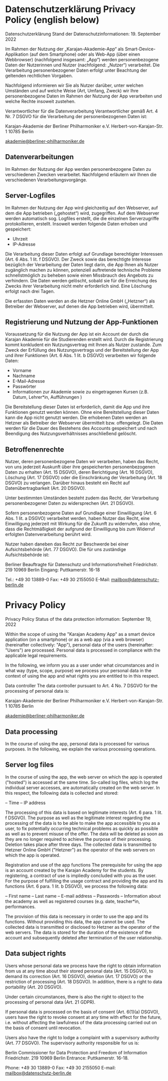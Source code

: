 # Datenschutzerklärung Privacy Policy (english below)

Datenschutzerklärung
Stand der Datenschutzinformationen: 19. September 2022

Im Rahmen der Nutzung der „Karajan-Akademie-App“ als Smart-Device-Applikation (auf dem Smartphone) oder als Web-App (über einen Webbrowser) (nachfolgend insgesamt: „App“) werden personenbezogene Daten der Nutzerinnen und Nutzer (nachfolgend: „Nutzer“) verarbeitet. Die Verarbeitung personenbezogener Daten erfolgt unter Beachtung der geltenden rechtlichen Vorgaben. 

Nachfolgend informieren wir Sie als Nutzer darüber, unter welchen Umständen und auf welche Weise (Art, Umfang, Zweck) wir Ihre personenbezogene Daten im Rahmen der Nutzung der App verarbeiten und welche Rechte insoweit zustehen. 

Verantwortlicher für die Datenverarbeitung
Verantwortlicher gemäß Art. 4 Nr. 7 DSGVO für die Verarbeitung der personenbezogenen Daten ist:

Karajan-Akademie der Berliner Philharmoniker e.V.
Herbert-von-Karajan-Str. 1
10785 Berlin

akademie@berliner-philharmoniker.de

## Datenverarbeitungen
Im Rahmen der Nutzung der App werden personenbezogene Daten zu verschiedenen Zwecken verarbeitet. Nachfolgend erläutern wir Ihnen die verschiedenen Verarbeitungsvorgänge.

## Server-Logfiles
Im Rahmen der Nutzung der App wird gleichzeitig auf den Webserver, auf dem die App betrieben („gehostet“) wird, zugegriffen. Auf dem Webserver werden automatisch sog. Logfiles erstellt, die die einzelnen Serverzugriffe protokollieren, erstellt. Insoweit werden folgende Daten erhoben und gespeichert:

- Uhrzeit
- IP-Adresse 

Die Verarbeitung dieser Daten erfolgt auf Grundlage berechtigter Interessen (Art. 6 Abs. 1 lit. f DSGVO). Der Zweck sowie das berechtigte Interesse bezüglich der Verarbeitung der Daten liegt darin, die App Ihnen als Nutzer zugänglich machen zu können, potenziell auftretende technische Probleme schnellstmöglich zu beheben sowie einen Missbrauch des Angebots zu verhindern. Die Daten werden gelöscht, sobald sie für die Erreichung des Zwecks ihrer Verarbeitung nicht mehr erforderlich sind. Eine Löschung erfolgt nach drei Tagen. 

Die erfassten Daten werden an die Hetzner Online GmbH („Hetzner“) als Betreiber der Webserver, auf denen die App betrieben wird, übermittelt. 

## Registrierung und Nutzung der App-Funktionen
Voraussetzung für die Nutzung der App ist ein Account der durch die Karajan Akademie für die Studierenden erstellt wird. Durch die Registrierung kommt konkludent ein Nutzungsvertrag mit Ihnen als Nutzer zustande. Zum Zweck der Erfüllung des Nutzungsvertrags und der Bereitstellung der App und ihrer Funktionen (Art. 6 Abs. 1 lit. b DSGVO) verarbeiten wir folgende Daten:

- Vorname
- Nachname
- E-Mail-Adresse
- Passwörter
- Informationen zur Akademie sowie zu eingetragenen Kursen (z.B. Datum, Lehrer*in, Aufführungen )

Die Bereitstellung dieser Daten ist erforderlich, damit die App und ihre Funktionen genutzt werden können. Ohne eine Bereitstellung dieser Daten kann die App nicht genutzt werden. Die erhobenen Daten werden an Hetzner als Betreiber der Webserver übermittelt bzw. offengelegt. Die Daten werden für die Dauer des Bestehens des Accounts gespeichert und nach Beendigung des Nutzungsverhältnisses anschließend gelöscht.


## Betroffenenrechte
Nutzer, deren personenbezogene Daten wir verarbeiten, haben das Recht, von uns jederzeit Auskunft über ihre gespeicherten personenbezogenen Daten zu erhalten (Art. 15 DSGVO), deren Berichtigung (Art. 16 DSGVO), Löschung (Art. 17 DSGVO) oder die Einschränkung der Verarbeitung (Art. 18 DSGVO) zu verlangen. Darüber hinaus besteht ein Recht auf Datenübertragbarkeit (Art. 20 DSGVO).

Unter bestimmten Umständen besteht zudem das Recht, der Verarbeitung personenbezogener Daten zu widersprechen (Art. 21 DSGVO). 

Sofern personenbezogene Daten auf Grundlage einer Einwilligung (Art. 6 Abs. 1 lit. a DSGVO) verarbeitet werden, haben Nutzer das Recht, eine Einwilligung jederzeit mit Wirkung für die Zukunft zu widerrufen, also ohne, dass die Rechtmäßigkeit der aufgrund der Einwilligung bis zum Widerruf erfolgten Datenverarbeitung berührt wird.

Nutzer haben daneben das Recht zur Beschwerde bei einer Aufsichtsbehörde (Art. 77 DSGVO). Die für uns zuständige Aufsichtsbehörde ist:

Berliner Beauftragte für Datenschutz und Informationsfreiheit
Friedrichstr. 219
10969 Berlin
Eingang: Puttkamerstr. 16-18

Tel.: +49 30 13889-0
Fax: +49 30 2155050
E-Mail: mailbox@datenschutz-berlin.de


# Privacy Policy 

Privacy Policy Status of the data protection information: September 19, 2022

Within the scope of using the "Karajan Academy App" as a smart device application (on a smartphone) or as a web app (via a web browser) (hereinafter collectively: "App"), personal data of the users (hereinafter: "Users") are processed. Personal data is processed in compliance with the applicable legal requirements.

In the following, we inform you as a user under what circumstances and in what way (type, scope, purpose) we process your personal data in the context of using the app and what rights you are entitled to in this respect.

Data controller The data controller pursuant to Art. 4 No. 7 DSGVO for the processing of personal data is:

Karajan-Akademie der Berliner Philharmoniker e.V. Herbert-von-Karajan-Str. 1 10785 Berlin

akademie@berliner-philharmoniker.de


## Data processing
In the course of using the app, personal data is processed for various purposes. In the following, we explain the various processing operations.

## Server log files
In the course of using the app, the web server on which the app is operated ("hosted") is accessed at the same time. So-called log files, which log the individual server accesses, are automatically created on the web server. In this respect, the following data is collected and stored:

– Time
– IP address 

The processing of this data is based on legitimate interests (Art. 6 para. 1 lit. f DSGVO). The purpose as well as the legitimate interest regarding the processing of the data is to be able to make the app accessible to you as a user, to fix potentially occurring technical problems as quickly as possible as well as to prevent misuse of the offer. The data will be deleted as soon as they are no longer required to achieve the purpose of their processing. Deletion takes place after three days.
The collected data is transmitted to Hetzner Online GmbH ("Hetzner") as the operator of the web servers on which the app is operated.

Registration and use of the app functions
The prerequisite for using the app is an account created by the Karajan Academy for the students. By registering, a contract of use is impliedly concluded with you as the user. For the purpose of fulfilling the usage contract and providing the app and its functions (Art. 6 para. 1 lit. b DSGVO), we process the following data:

– First name
– Last name
– E-mail address
– Passwords
– Information about the academy as well as registered courses (e.g. date, teacher*in, performances.

The provision of this data is necessary in order to use the app and its functions. Without providing this data, the app cannot be used. The collected data is transmitted or disclosed to Hetzner as the operator of the web servers. The data is stored for the duration of the existence of the account and subsequently deleted after termination of the user relationship.

##  Data subject rights
Users whose personal data we process have the right to obtain information from us at any time about their stored personal data (Art. 15 DSGVO), to demand its correction (Art. 16 DSGVO), deletion (Art. 17 DSGVO) or the restriction of processing (Art. 18 DSGVO). In addition, there is a right to data portability (Art. 20 DSGVO).

Under certain circumstances, there is also the right to object to the processing of personal data (Art. 21 GDPR).

If personal data is processed on the basis of consent (Art. 6(1)(a) DSGVO), users have the right to revoke consent at any time with effect for the future, i.e. without affecting the lawfulness of the data processing carried out on the basis of consent until revocation.

Users also have the right to lodge a complaint with a supervisory authority (Art. 77 DSGVO). The supervisory authority responsible for us is:

Berlin Commissioner for Data Protection and Freedom of Information Friedrichstr. 219 10969 Berlin Entrance: Puttkamerstr. 16-18.

Phone: +49 30 13889-0 Fax: +49 30 2155050 E-mail: mailbox@datenschutz-berlin.de
